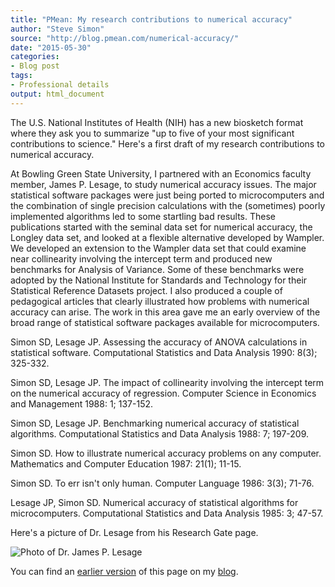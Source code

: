 ```yaml
---
title: "PMean: My research contributions to numerical accuracy"
author: "Steve Simon"
source: "http://blog.pmean.com/numerical-accuracy/"
date: "2015-05-30"
categories:
- Blog post
tags:
- Professional details
output: html_document
---
```


The U.S. National Institutes of Health (NIH) has a new biosketch format where they ask you to summarize "up to five of your most significant contributions to science." Here's a first draft of my research contributions to numerical accuracy.

<!---More--->

At Bowling Green State University, I partnered with an Economics faculty member, James P. Lesage, to study numerical accuracy issues. The major statistical software packages were just being ported to microcomputers and the combination of single precision calculations with the (sometimes) poorly implemented algorithms led to some startling bad results. These publications started with the seminal data set for numerical accuracy, the Longley data set, and looked at a flexible alternative developed by Wampler. We developed an extension to the Wampler data set that could examine near collinearity involving the intercept term and produced new benchmarks for Analysis of Variance. Some of these benchmarks were adopted by the National Institute for Standards and Technology for their Statistical Reference Datasets project. I also produced a couple of pedagogical articles that clearly illustrated how problems with numerical accuracy can arise. The work in this area gave me an early overview of the broad range of statistical software packages available for microcomputers.

Simon SD, Lesage JP. Assessing the accuracy of ANOVA calculations in statistical software. Computational Statistics and Data Analysis 1990: 8(3); 325-332.

Simon SD, Lesage JP. The impact of collinearity involving the intercept term on the numerical accuracy of regression. Computer Science in Economics and Management 1988: 1; 137-152.

Simon SD, Lesage JP. Benchmarking numerical accuracy of statistical algorithms. Computational Statistics and Data Analysis 1988: 7; 197-209.

Simon SD. How to illustrate numerical accuracy problems on any computer. Mathematics and Computer Education 1987: 21(1); 11-15.

Simon SD. To err isn't only human. Computer Language 1986: 3(3); 71-76.

Lesage JP, Simon SD. Numerical accuracy of statistical algorithms for microcomputers. Computational Statistics and Data Analysis 1985: 3; 47-57.

Here's a picture of Dr. Lesage from his Research Gate page.

![Photo of Dr. James P. Lesage](http://www.pmean.com/new-images/15/lesage.png)

You can find an [earlier version][sim1] of this page on my [blog][sim2].

[sim1]: http://blog.pmean.com/numerical-accuracy/
[sim2]: http://blog.pmean.com
